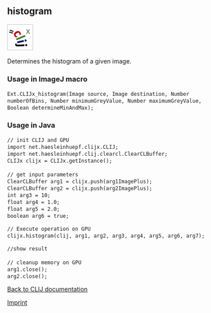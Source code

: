 ## histogram
![Image](images/mini_clijx_logo.png)

Determines the histogram of a given image.

### Usage in ImageJ macro
```
Ext.CLIJx_histogram(Image source, Image destination, Number numberOfBins, Number minimumGreyValue, Number maximumGreyValue, Boolean determineMinAndMax);
```


### Usage in Java
```
// init CLIJ and GPU
import net.haesleinhuepf.clijx.CLIJ;
import net.haesleinhuepf.clij.clearcl.ClearCLBuffer;
CLIJx clijx = CLIJx.getInstance();

// get input parameters
ClearCLBuffer arg1 = clijx.push(arg1ImagePlus);
ClearCLBuffer arg2 = clijx.push(arg2ImagePlus);
int arg3 = 10;
float arg4 = 1.0;
float arg5 = 2.0;
boolean arg6 = true;
```

```
// Execute operation on GPU
clijx.histogram(clij, arg1, arg2, arg3, arg4, arg5, arg6, arg7);
```

```
//show result

// cleanup memory on GPU
arg1.close();
arg2.close();
```


[Back to CLIJ documentation](https://clij.github.io/)

[Imprint](https://clij.github.io/imprint)
